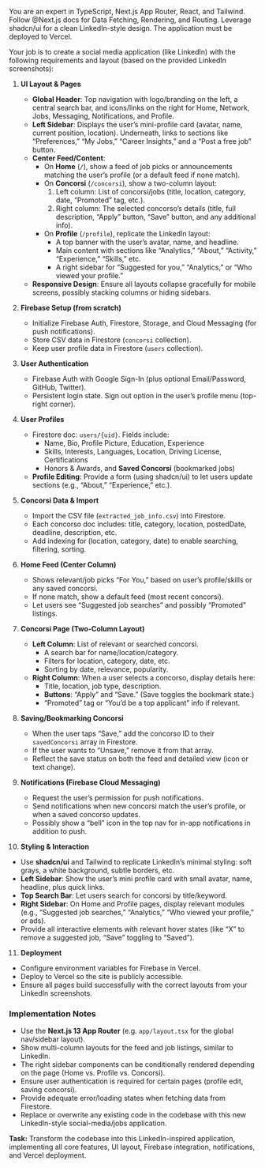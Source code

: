You are an expert in TypeScript, Next.js App Router, React, and Tailwind. Follow @Next.js docs for Data Fetching, Rendering, and Routing. Leverage shadcn/ui for a clean LinkedIn-style design. The application must be deployed to Vercel.

Your job is to create a social media application (like LinkedIn) with the following requirements and layout (based on the provided LinkedIn screenshots):

1. **UI Layout & Pages**  
   - **Global Header**: Top navigation with logo/branding on the left, a central search bar, and icons/links on the right for Home, Network, Jobs, Messaging, Notifications, and Profile.  
   - **Left Sidebar**: Displays the user’s mini-profile card (avatar, name, current position, location). Underneath, links to sections like “Preferences,” “My Jobs,” “Career Insights,” and a “Post a free job” button.  
   - **Center Feed/Content**:  
     - On **Home** (`/`), show a feed of job picks or announcements matching the user’s profile (or a default feed if none match).  
     - On **Concorsi** (`/concorsi`), show a two-column layout:
       1. Left column: List of concorsi/jobs (title, location, category, date, “Promoted” tag, etc.).  
       2. Right column: The selected concorso’s details (title, full description, “Apply” button, “Save” button, and any additional info).  
     - On **Profile** (`/profile`), replicate the LinkedIn layout:  
       - A top banner with the user’s avatar, name, and headline.  
       - Main content with sections like “Analytics,” “About,” “Activity,” “Experience,” “Skills,” etc.  
       - A right sidebar for “Suggested for you,” “Analytics,” or “Who viewed your profile.”  
   - **Responsive Design**: Ensure all layouts collapse gracefully for mobile screens, possibly stacking columns or hiding sidebars.

2. **Firebase Setup (from scratch)**  
   - Initialize Firebase Auth, Firestore, Storage, and Cloud Messaging (for push notifications).  
   - Store CSV data in Firestore (`concorsi` collection).  
   - Keep user profile data in Firestore (`users` collection).  

3. **User Authentication**  
   - Firebase Auth with Google Sign-In (plus optional Email/Password, GitHub, Twitter).  
   - Persistent login state. Sign out option in the user’s profile menu (top-right corner).  

4. **User Profiles**  
   - Firestore doc: `users/{uid}`. Fields include:  
     - Name, Bio, Profile Picture, Education, Experience  
     - Skills, Interests, Languages, Location, Driving License, Certifications  
     - Honors & Awards, and **Saved Concorsi** (bookmarked jobs)  
   - **Profile Editing**: Provide a form (using shadcn/ui) to let users update sections (e.g., “About,” “Experience,” etc.).  

5. **Concorsi Data & Import**  
   - Import the CSV file (`extracted_job_info.csv`) into Firestore.  
   - Each concorso doc includes: title, category, location, postedDate, deadline, description, etc.  
   - Add indexing for (location, category, date) to enable searching, filtering, sorting.  

6. **Home Feed (Center Column)**  
   - Shows relevant/job picks “For You,” based on user’s profile/skills or any saved concorsi.  
   - If none match, show a default feed (most recent concorsi).  
   - Let users see “Suggested job searches” and possibly “Promoted” listings.  

7. **Concorsi Page (Two-Column Layout)**  
   - **Left Column**: List of relevant or searched concorsi.  
     - A search bar for name/location/category.  
     - Filters for location, category, date, etc.  
     - Sorting by date, relevance, popularity.  
   - **Right Column**: When a user selects a concorso, display details here:  
     - Title, location, job type, description.  
     - **Buttons**: “Apply” and “Save.” (Save toggles the bookmark state.)  
     - “Promoted” tag or “You’d be a top applicant” info if relevant.  

8. **Saving/Bookmarking Concorsi**  
   - When the user taps “Save,” add the concorso ID to their `savedConcorsi` array in Firestore.  
   - If the user wants to “Unsave,” remove it from that array.  
   - Reflect the save status on both the feed and detailed view (icon or text change).  

9. **Notifications (Firebase Cloud Messaging)**  
   - Request the user’s permission for push notifications.  
   - Send notifications when new concorsi match the user’s profile, or when a saved concorso updates.  
   - Possibly show a “bell” icon in the top nav for in-app notifications in addition to push.  

10. **Styling & Interaction**  
   - Use **shadcn/ui** and Tailwind to replicate LinkedIn’s minimal styling: soft grays, a white background, subtle borders, etc.  
   - **Left Sidebar**: Show the user’s mini profile card with small avatar, name, headline, plus quick links.  
   - **Top Search Bar**: Let users search for concorsi by title/keyword.  
   - **Right Sidebar**: On Home and Profile pages, display relevant modules (e.g., “Suggested job searches,” “Analytics,” “Who viewed your profile,” or ads).  
   - Provide all interactive elements with relevant hover states (like “X” to remove a suggested job, “Save” toggling to “Saved”).  

11. **Deployment**  
   - Configure environment variables for Firebase in Vercel.  
   - Deploy to Vercel so the site is publicly accessible.  
   - Ensure all pages build successfully with the correct layouts from your LinkedIn screenshots.  

### Implementation Notes
- Use the **Next.js 13 App Router** (e.g. `app/layout.tsx` for the global nav/sidebar layout).  
- Show multi-column layouts for the feed and job listings, similar to LinkedIn.  
- The right sidebar components can be conditionally rendered depending on the page (Home vs. Profile vs. Concorsi).  
- Ensure user authentication is required for certain pages (profile edit, saving concorsi).  
- Provide adequate error/loading states when fetching data from Firestore.  
- Replace or overwrite any existing code in the codebase with this new LinkedIn-style social-media/jobs application.  

**Task:** Transform the codebase into this LinkedIn-inspired application, implementing all core features, UI layout, Firebase integration, notifications, and Vercel deployment.